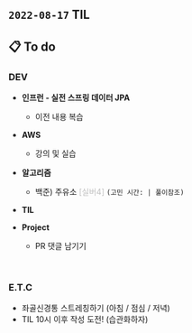 ## `2022-08-17` TIL

## 📋 To do

### DEV

+ **인프런 - 실전 스프링 데이터 JPA**
  + 이전 내용 복습

+ **AWS**
  + 강의 및 실습

+ **알고리즘**
  + 백준) 주유소 <font color="silver">[실버4]</font> `(고민 시간: | 풀이참조)`

+ **TIL**

+ **Project**
  + PR 댓글 남기기

<br>

### E.T.C
+ 좌골신경통 스트레칭하기 (아침 / 점심 / 저녁)
+ TIL 10시 이후 작성 도전! (습관화하자)